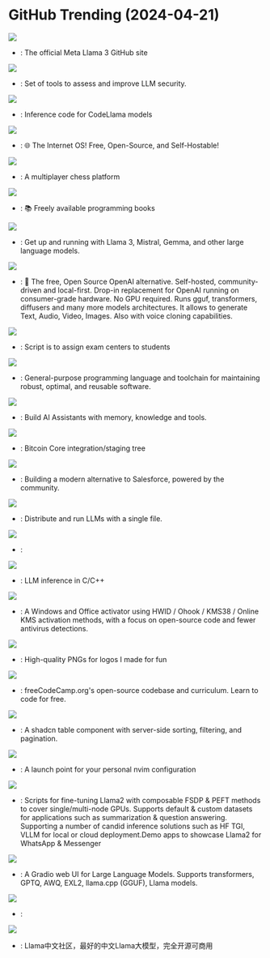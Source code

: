 # GitHub Trending (2024-04-21)

![](https://img.shields.io/badge/Python-New%202-green?style=flat-square&logo=appveyor)
- [](https://github.comundefined): The official Meta Llama 3 GitHub site

![](https://img.shields.io/badge/Python-New%20138-green?style=flat-square&logo=appveyor)
- [](https://github.comundefined): Set of tools to assess and improve LLM security.

![](https://img.shields.io/badge/Python-New%20104-green?style=flat-square&logo=appveyor)
- [](https://github.comundefined): Inference code for CodeLlama models

![](https://img.shields.io/badge/JavaScript-New%20369-green?style=flat-square&logo=appveyor)
- [](https://github.comundefined): 🌐 The Internet OS! Free, Open-Source, and Self-Hostable!

![](https://img.shields.io/badge/TypeScript-New%20565-green?style=flat-square&logo=appveyor)
- [](https://github.comundefined): A multiplayer chess platform

![](https://img.shields.io/badge/none-New%20149-green?style=flat-square&logo=appveyor)
- [](https://github.comundefined): 📚 Freely available programming books

![](https://img.shields.io/badge/Go-New%20464-green?style=flat-square&logo=appveyor)
- [](https://github.comundefined): Get up and running with Llama 3, Mistral, Gemma, and other large language models.

![](https://img.shields.io/badge/C%2B%2B-New%2034-green?style=flat-square&logo=appveyor)
- [](https://github.comundefined): 🤖 The free, Open Source OpenAI alternative. Self-hosted, community-driven and local-first. Drop-in replacement for OpenAI running on consumer-grade hardware. No GPU required. Runs gguf, transformers, diffusers and many more models architectures. It allows to generate Text, Audio, Video, Images. Also with voice cloning capabilities.

![](https://img.shields.io/badge/Python-New%2065-green?style=flat-square&logo=appveyor)
- [](https://github.comundefined): Script is to assign exam centers to students

![](https://img.shields.io/badge/Zig-New%2022-green?style=flat-square&logo=appveyor)
- [](https://github.comundefined): General-purpose programming language and toolchain for maintaining robust, optimal, and reusable software.

![](https://img.shields.io/badge/Python-New%20169-green?style=flat-square&logo=appveyor)
- [](https://github.comundefined): Build AI Assistants with memory, knowledge and tools.

![](https://img.shields.io/badge/C%2B%2B-New%2095-green?style=flat-square&logo=appveyor)
- [](https://github.comundefined): Bitcoin Core integration/staging tree

![](https://img.shields.io/badge/TypeScript-New%20149-green?style=flat-square&logo=appveyor)
- [](https://github.comundefined): Building a modern alternative to Salesforce, powered by the community.

![](https://img.shields.io/badge/C%2B%2B-New%2063-green?style=flat-square&logo=appveyor)
- [](https://github.comundefined): Distribute and run LLMs with a single file.

![](https://img.shields.io/badge/Python-New%2027-green?style=flat-square&logo=appveyor)
- [](https://github.comundefined): 

![](https://img.shields.io/badge/C%2B%2B-New%20167-green?style=flat-square&logo=appveyor)
- [](https://github.comundefined): LLM inference in C/C++

![](https://img.shields.io/badge/Batchfile-New%20215-green?style=flat-square&logo=appveyor)
- [](https://github.comundefined): A Windows and Office activator using HWID / Ohook / KMS38 / Online KMS activation methods, with a focus on open-source code and fewer antivirus detections.

![](https://img.shields.io/badge/none-New%20511-green?style=flat-square&logo=appveyor)
- [](https://github.comundefined): High-quality PNGs for logos I made for fun

![](https://img.shields.io/badge/TypeScript-New%20186-green?style=flat-square&logo=appveyor)
- [](https://github.comundefined): freeCodeCamp.org's open-source codebase and curriculum. Learn to code for free.

![](https://img.shields.io/badge/TypeScript-New%20307-green?style=flat-square&logo=appveyor)
- [](https://github.comundefined): A shadcn table component with server-side sorting, filtering, and pagination.

![](https://img.shields.io/badge/Lua-New%2051-green?style=flat-square&logo=appveyor)
- [](https://github.comundefined): A launch point for your personal nvim configuration

![](https://img.shields.io/badge/Jupyter%20Notebook-New%20122-green?style=flat-square&logo=appveyor)
- [](https://github.comundefined): Scripts for fine-tuning Llama2 with composable FSDP & PEFT methods to cover single/multi-node GPUs. Supports default & custom datasets for applications such as summarization & question answering. Supporting a number of candid inference solutions such as HF TGI, VLLM for local or cloud deployment.Demo apps to showcase Llama2 for WhatsApp & Messenger

![](https://img.shields.io/badge/Python-New%2058-green?style=flat-square&logo=appveyor)
- [](https://github.comundefined): A Gradio web UI for Large Language Models. Supports transformers, GPTQ, AWQ, EXL2, llama.cpp (GGUF), Llama models.

![](https://img.shields.io/badge/JavaScript-New%209-green?style=flat-square&logo=appveyor)
- [](https://github.comundefined): 

![](https://img.shields.io/badge/Python-New%2056-green?style=flat-square&logo=appveyor)
- [](https://github.comundefined): Llama中文社区，最好的中文Llama大模型，完全开源可商用

